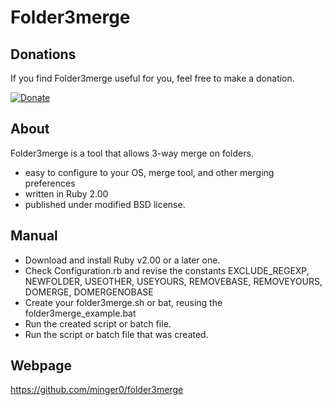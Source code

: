 # Folder3merge

## Donations

If you find Folder3merge useful for you, feel free to make a donation.

[![Donate](http://pledgie.com/campaigns/28007.png)](https://pledgie.com/campaigns/28007)

## About

Folder3merge is a tool that allows 3-way merge on folders.
- easy to configure to your OS, merge tool, and other merging preferences
- written in Ruby 2.00
- published under modified BSD license.

## Manual

- Download and install Ruby v2.00 or a later one.
- Check Configuration.rb and revise the constants EXCLUDE_REGEXP, NEWFOLDER, USEOTHER, USEYOURS, REMOVEBASE, REMOVEYOURS, DOMERGE, DOMERGENOBASE
- Create your folder3merge.sh or bat, reusing the folder3merge_example.bat
- Run the created script or batch file.
- Run the script or batch file that was created.


## Webpage
https://github.com/minger0/folder3merge
